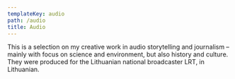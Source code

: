 ```yaml
---
templateKey: audio
path: /audio
title: Audio
---
```

This is a selection on my creative work in audio storytelling and journalism – mainly with focus on science and environment, but also history and culture. They were produced for the Lithuanian national broadcaster LRT, in Lithuanian.